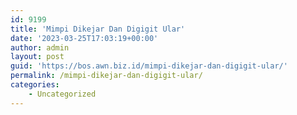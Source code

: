 ```yaml
---
id: 9199
title: 'Mimpi Dikejar Dan Digigit Ular'
date: '2023-03-25T17:03:19+00:00'
author: admin
layout: post
guid: 'https://bos.awn.biz.id/mimpi-dikejar-dan-digigit-ular/'
permalink: /mimpi-dikejar-dan-digigit-ular/
categories:
    - Uncategorized
---
```


